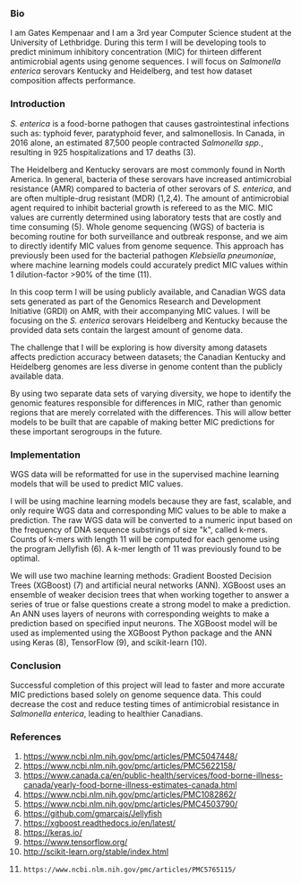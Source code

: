 	 	 	 	
### Bio
I am Gates Kempenaar and I am a 3rd year Computer Science student at the University of Lethbridge. During this term I will be developing tools to predict minimum inhibitory concentration (MIC) for thirteen different antimicrobial agents using genome sequences.
I will focus on _Salmonella enterica_ serovars Kentucky and Heidelberg, and test how dataset composition affects performance.

### Introduction
_S. enterica_ is a food-borne pathogen that causes gastrointestinal infections such as: typhoid fever, paratyphoid fever, and salmonellosis. In Canada, in 2016 alone, an estimated 87,500 people contracted _Salmonella spp._, resulting in 925 hospitalizations and 17 deaths (3).

The Heidelberg and Kentucky serovars are most commonly found in North America. In general, bacteria of these serovars have increased antimicrobial resistance (AMR) compared to bacteria of other serovars of _S. enterica_, and are often multiple-drug resistant (MDR) (1,2,4). The amount of antimicrobial agent required to inhibit bacterial growth is refereed to as the MIC. MIC values are currently determined using laboratory tests that are costly and time consuming (5). Whole genome sequencing (WGS) of bacteria is becoming routine for both surveillance and outbreak response, and we aim to directly identify MIC values from genome sequence. This approach has previously been used for the bacterial pathogen _Klebsiella pneumoniae_, where machine learning models could accurately predict MIC values within 1 dilution-factor >90% of the time (11). 

In this coop term I will be using publicly available, and Canadian WGS data sets generated as part of the Genomics Research and Development Initiative (GRDI) on AMR, with their accompanying MIC values. I will be focusing on the _S. enterica_ serovars Heidelberg and Kentucky because the provided data sets contain the largest amount of genome data.

The challenge that I will be exploring is how diversity among datasets affects prediction accuracy between datasets; the Canadian Kentucky and Heidelberg genomes are less diverse in genome content than the publicly available data. 

By using two separate data sets of varying diversity, we hope to identify the genomic features responsible for differences in MIC, rather than genomic regions that are merely correlated with the differences. This will allow better models to be built that are capable of making better MIC predictions for these important serogroups in the future. 

### Implementation
WGS data will be reformatted for use in the supervised machine learning models that will be used to predict MIC values.

I will be using machine learning models because they are fast, scalable, and only require WGS data and corresponding MIC values to be able to make a prediction. The raw WGS data will be converted to a numeric input based on the frequency of DNA sequence substrings of size "k", called k-mers. Counts of k-mers with length 11 will be computed for each genome using the program Jellyfish (6). A k-mer length of 11 was previously found to be optimal.

We will use two machine learning methods: Gradient Boosted Decision Trees (XGBoost) (7) and artificial neural networks (ANN). XGBoost uses an ensemble of weaker decision trees that when working together to answer a series of true or false questions create a strong model to make a prediction. An ANN uses layers of neurons with corresponding weights to make a prediction based on specified input neurons. The XGBoost model will be used as implemented using the XGBoost Python package and the ANN using Keras (8), TensorFlow (9), and scikit-learn (10).

### Conclusion
Successful completion of this project will lead to faster and more accurate MIC predictions based solely on genome sequence data. This could decrease the cost and reduce testing times of antimicrobial resistance in _Salmonella enterica_, leading to healthier Canadians.

### References 
1.	https://www.ncbi.nlm.nih.gov/pmc/articles/PMC5047448/
2.	https://www.ncbi.nlm.nih.gov/pmc/articles/PMC5622158/
3.	https://www.canada.ca/en/public-health/services/food-borne-illness-canada/yearly-food-borne-illness-estimates-canada.html
4.	https://www.ncbi.nlm.nih.gov/pmc/articles/PMC1082862/
5.	https://www.ncbi.nlm.nih.gov/pmc/articles/PMC4503790/
6.	https://github.com/gmarcais/Jellyfish
7.	https://xgboost.readthedocs.io/en/latest/
8.	https://keras.io/
9.	https://www.tensorflow.org/
10.	http://scikit-learn.org/stable/index.html
11. 	https://www.ncbi.nlm.nih.gov/pmc/articles/PMC5765115/
